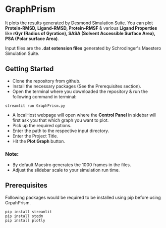 # GraphPrism
It plots the results generated by Desmond Simulation Suite. You can plot **Protein-RMSD, Ligand-RMSD, Protein-RMSF** & various **Ligand Properties** like **rGyr (Radius of Gyration), SASA (Solvent Accessible Surface Area), PSA (Polar surface Area)**. 

Input files are the **.dat extension files** generated by Schrodinger's Maestero Simulation Suite.

## Getting Started
* Clone the repository from github.
* Install the necessary packages (See the Prerequisites section).
* Open the terminal where you downloaded the repository & run the following command in terminal:
```
streamlit run GraphPrism.py
```
* A localHost webpage will open where the **Control Panel** in sidebar will first ask you that which graph you want to plot.
* Pick up the required options.
* Enter the path to the respective input directory.
* Enter the Project Title.
* Hit the **Plot Graph** button.


### Note: 
* By default Maestro generates the 1000 frames in the files.
* Adjust the slidebar scale to your simulation run time.

## Prerequisites
Following packages would be required to be installed using pip before using GrpahPrism.

```
pip install streamlit
pip install stqdm
pip install plotly
```